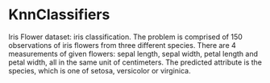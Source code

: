 # KnnClassifiers
Iris Flower dataset: iris classification.  The problem is comprised of 150 observations of iris flowers from three different species. There are 4 measurements of given flowers: sepal length, sepal width, petal length and petal width, all in the same unit of centimeters. The predicted attribute is the species, which is one of setosa, versicolor or virginica.
